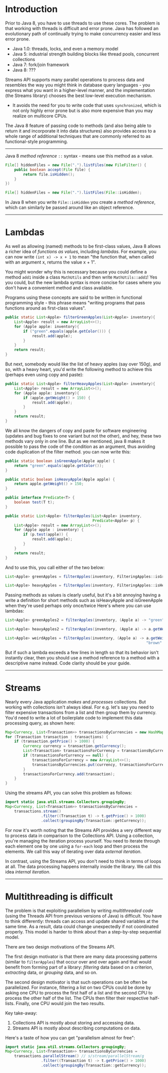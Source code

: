 Introduction
============
Prior to Java 8, you have to use threads to use these cores. The problem is that working with
threads is difficult and error prone. Java has followed an evolutionary path of continually
trying to make concurrency easier and less error prone.

- Java 1.0: threads, locks, and even a memory model
- Java 5: industrial strength building blocks like thread pools, concurrent collections
- Java 7: fork/join framework
- Java 8: ???

Streams API supports many parallel operations to process data and resembles the way you might think
in database query languages - you express what you want in a higher-level manner, and the
implementation (the Streams library) chooses the best low-level execution mechanism.

- It avoids the need for you to write code that uses `synchronized`, which is not only highly error
  prone but is also more expensive than you may realize on multicore CPUs.

The Java 8 feature of passing code to methods (and also being able to return it and incorporate it
into data structures) also provides access to a whole range of additional techniques that are
commonly referred to as functional-style programming.

---

Java 8 *method reference* `::` syntax - means use this method as a value.

```java
File[] hiddenFiles = new File(".").listFiles(new FileFilter() {
    public boolean accept(File file) {
        return file.isHidden();
    }
})

File[] hiddenFiles = new File(".").listFiles(File::isHidden);
```

In Java 8 when you write `File::isHidden` you create a *method reference*, which can similarly be
passed around like an object reference.

---

Lambdas
=======

As well as allowing (named) methods to be first-class values, Java 8 allows a richer idea of
*functions as values*, including *lambdas*. For example, you can now write `(int x) -> x + 1` to
mean "the function that, when called with an argument x, returns the value x + 1".

You might wonder why this is necessary because you could define a method `add1` inside a class
`MathUtils` and then write `MathUtils::add1`! Yes you could, but the new lambda syntax is more
concise for cases where you don't have a convenient method and class available.

Programs using these concepts are said to be written in functional programming style - this phrase
means "writing programs that pass functions around as first-class values".

```java
public static List<Apple> filterGreenApples(List<Apple> inventory){
    List<Apple> result = new ArrayList<>();
    for (Apple apple: inventory){
        if ("green".equals(apple.getColor())) {
            result.add(apple);
        }
    }
    return result;
}
```

But next, somebody would like the list of heavy apples (say over 150g), and so, with a heavy
heart, you'd write the following method to achieve this (perhaps even using copy and paste):

```java
public static List<Apple> filterHeavyApples(List<Apple> inventory){
    List<Apple> result = new ArrayList<>();
    for (Apple apple: inventory){
        if (apple.getWeight() > 150) {
            result.add(apple);
        }
    }
    return result;
}
```

We all know the dangers of copy and paste for software engineering (updates and bug fixes to
one variant but not the other), and hey, these two methods vary only in one line.
But as we mentioned, java 8 makes it possible to pass the code of the condition as an argument,
thus avoiding code duplication of the filter method. you can now write this:

```java
public static boolean isGreenApple(Apple apple) {
    return "green".equals(apple.getColor());
}

public static boolean isHeavyApple(Apple apple) {
    return apple.getWeight() > 150;
}

public interface Predicate<T> {
    boolean test(T t);
}

public static List<Apple> filterApples(List<Apple> inventory,
                                       Predicate<Apple> p) {
    List<Apple> result = new ArrayList<>();
    for (Apple apple : inventory) {
        if (p.test(apple)) {
            result.add(apple);
        }
    }
    return result;
}
```

And to use this, you call either of the two below:

```java
List<Apple> greenApples = filterApples(inventory, FilteringApples::isGreenApple);

List<Apple> heavyApples = filterApples(inventory, FilteringApples::isHeavyApple);
```

Passing methods as values is clearly useful, but it's a bit annoying having a write a definition
for short methods such as isHeavyApple and isGreenApple when they're used perhaps only once/twice
Here's where you can use lambdas:

```java
List<Apple> greenApples2 = filterApples(inventory, (Apple a) -> "green".equals(a.getColor()));

List<Apple> heavyApples2 = filterApples(inventory, (Apple a) -> a.getWeight() > 150);

List<Apple> weirdApples = filterApples(inventory, (Apple a) -> a.getWeight() < 80 ||
                                                               "brown".equals(a.getColor()));
```

But if such a lambda exceeds a few lines in length so that its behavior isn't instantly clear,
then you should use a method reference to a method with a descriptive name instead. Code clarity
should be your guide.

---

Streams
=======

Nearly every Java application *makes* and *processes* collections. But working with collections
isn't always ideal. For e.g. let's say you need to filter expensive transactions from a list and
then group them by currency. You'd need to write a lot of boilerplate code to implement this data
processing query, as shown here:

```java
Map<Currency, List<Transaction>> transactionsByCurrencies = new HashMap<>();
for (Transaction transaction : transactions) {
    if (transaction.getPrice() > 1000) {
        Currency currency = transaction.getCurrency();
        List<Transaction> transactionsForCurrency = transactionsByCurrencies.get(currency);
        if (transactionsForCurrency == null) {
            transactionsForCurrency = new ArrayList<>();
            transactionsByCurrencies.put(currency, transactionsForCurrency);
        }
        transactionsForCurrency.add(transaction);
    }
}
```

Using the streams API, you can solve this problem as follows:

```java
import static java.util.streams.Collectors.groupingBy;
Map<Currency, List<Transaction>> transactionsByCurrencies =
    transactions.stream()
                .filter((Transaction t) -> t.getPrice() > 1000)
                .collect(groupingBy(Transaction::getCurrency));
```

For now it's worth noting that the Streams API provides a very different way to process data in
comparison to the Collections API. Using a collection, you're managing the iteration process
yourself. You need to iterate through each element one by one using a `for-each` loop and then
process the elements. We call this way of iterating over data *external iteration*.

In contrast, using the Streams API, you don't need to think in terms of loops at all. The data
processing happens internally inside the library. We call this idea *internal iteration*.

---

Multithreading is difficult
===========================

The problem is that exploiting parallelism by writing *multithreaded code* (using the Threads API
from previous versions of Java) is difficult. You have to think differently: threads can access
and update shared variables at the same time. As a result, data could change unexpectedly if not
coordinated properly. This model is harder to think about than a step-by-step sequential model.

There are two design motivations of the Streams API.

The first design motivator is that there are many data processing patterns (similar to
`filterApples`) that occur over and over again and that would benefit from forming part of a
library: *filtering* data based on a criterion, *extracting* data, or *grouping* data, and so on.

The second design motivator is that such operations can be often be parallelized. For instance,
filtering a list on two CPUs could be done by asking one CPU to process the first half of a list and
the second CPU to process the other half of the list. The CPUs then filter their respective
half-lists. Finally, one CPU would join the two results.

Key take-away:
1. Collections API is mostly about storing and accessing data.
2. Streams API is mostly about describing computations on data.

Here's a taste of how you can get "parallelism almost for free":

```java
import static java.util.streams.Collectors.groupingBy;
Map<Currency, List<Transaction>> transactionsByCurrencies =
    transactions.parallelStream() // s/stream/parallelStream/g
                .filter((Transaction t) -> t.getPrice() > 1000)
                .collect(groupingBy(Transaction::getCurrency));
```
